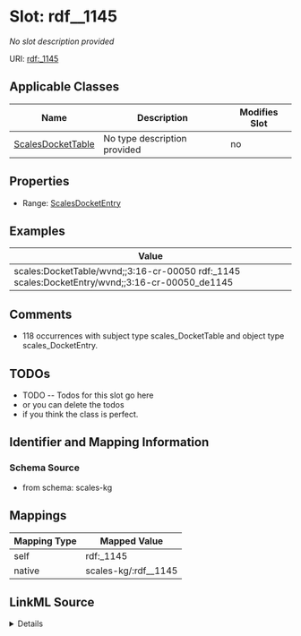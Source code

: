 

# Slot: rdf__1145


_No slot description provided_





URI: [rdf:_1145](http://www.w3.org/1999/02/22-rdf-syntax-ns#_1145)



<!-- no inheritance hierarchy -->





## Applicable Classes

| Name | Description | Modifies Slot |
| --- | --- | --- |
| [ScalesDocketTable](../classes/ScalesDocketTable.md) | No type description provided |  no  |







## Properties

* Range: [ScalesDocketEntry](../classes/ScalesDocketEntry.md)






## Examples

| Value |
| --- |
| scales:DocketTable/wvnd;;3:16-cr-00050 rdf:_1145 scales:DocketEntry/wvnd;;3:16-cr-00050_de1145 |

## Comments

* 118 occurrences with subject type scales_DocketTable and object type scales_DocketEntry.

## TODOs

* TODO -- Todos for this slot go here
* or you can delete the todos
* if you think the class is perfect.

## Identifier and Mapping Information







### Schema Source


* from schema: scales-kg




## Mappings

| Mapping Type | Mapped Value |
| ---  | ---  |
| self | rdf:_1145 |
| native | scales-kg/:rdf__1145 |




## LinkML Source

<details>
```yaml
name: rdf__1145
description: No slot description provided
todos:
- TODO -- Todos for this slot go here
- or you can delete the todos
- if you think the class is perfect.
comments:
- 118 occurrences with subject type scales_DocketTable and object type scales_DocketEntry.
examples:
- value: scales:DocketTable/wvnd;;3:16-cr-00050 rdf:_1145 scales:DocketEntry/wvnd;;3:16-cr-00050_de1145
from_schema: scales-kg
rank: 1000
slot_uri: rdf:_1145
alias: rdf__1145
domain_of:
- scales_DocketTable
range: scales_DocketEntry

```
</details>